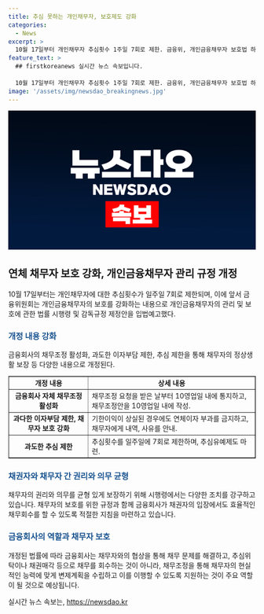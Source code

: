 ```yaml
---
title: 추심 못하는 개인채무자, 보호제도 강화
categories:
  - News
excerpt: >
  10월 17일부터 개인채무자 추심횟수 1주일 7회로 제한. 금융위, 개인금융채무자 보호법 하위규정 발표. 금융회사 자체 채무조정 강화, 연체 이후 이자부담 완화 등으로 채무자 보호 강화. 추심횟수 제한, 추심총량제 도입 등으로 과도한 추심 제한. 금융위, 개인채무자보호법 시행으로 채무자 권익 보호와 회수가치 제고 기대. 출처: 정책브리핑 (www.korea.kr)
feature_text: >
  ## firstkoreanews 실시간 뉴스 속보입니다.

  10월 17일부터 개인채무자 추심횟수 1주일 7회로 제한. 금융위, 개인금융채무자 보호법 하위규정 발표. 금융회사 자체 채무조정 강화, 연체 이후 이자부담 완화 등으로 채무자 보호 강화. 추심횟수 제한, 추심총량제 도입 등으로 과도한 추심 제한. 금융위, 개인채무자보호법 시행으로 채무자 권익 보호와 회수가치 제고 기대. 출처: 정책브리핑 (www.korea.kr)
image: '/assets/img/newsdao_breakingnews.jpg'
---
```


<p><img src="/assets/img/newsdao_breakingnews.jpg" alt="firstkoreanews 속보" /></p>

<h2 data-ke-size="size26">연체 채무자 보호 강화, 개인금융채무자 관리 규정 개정</h2>

<p data-ke-size="size16">10월 17일부터는 개인채무자에 대한 추심횟수가 일주일 7회로 제한되며, 이에 앞서 금융위원회는 개인금융채무자의 보호를 강화하는 내용으로 개인금융채무자의 관리 및 보호에 관한 법률 시행령 및 감독규정 제정안을 입법예고했다.</p>

<h3><span style="color: #1a5490;">개정 내용 강화</span></h3>

<p data-ke-size="size16">금융회사의 채무조정 활성화, 과도한 이자부담 제한, 추심 제한을 통해 채무자의 정상생활 보장 등 다양한 내용으로 개정된다.</p>

<table style="width: 100%;" border="1">
<tbody>
<tr>
<td style="text-align: center; height: 17px;"><b>개정 내용</b></td>
<td style="text-align: center; height: 17px;"><b>상세 내용</b></td>
</tr>
<tr>
<td style="text-align: center; height: 17px;"><b>금융회사 자체 채무조정 활성화</b></td>
<td>채무조정 요청을 받은 날부터 10영업일 내에 통지하고, 채무조정안을 10영업일 내에 작성.</td>
</tr>
<tr>
<td style="text-align: center; height: 17px;"><b>과다한 이자부담 제한, 채무자 보호 강화</b></td>
<td>기한이익이 상실된 경우에도 연체이자 부과를 금지하고, 채무자에게 내역, 사유를 안내.</td>
</tr>
<tr>
<td style="text-align: center; height: 17px;"><b>과도한 추심 제한</b></td>
<td>추심횟수를 일주일에 7회로 제한하며, 추심유예제도 마련.</td>
</tr>
</tbody>
</table>

<h3><span style="color: #1a5490;">채권자와 채무자 간 권리와 의무 균형</span></h3>

<p data-ke-size="size16">채무자의 권리와 의무를 균형 있게 보장하기 위해 시행령에서는 다양한 조치를 강구하고 있습니다. 채무자의 보호를 위한 규정과 함께 금융회사가 채권자의 입장에서도 효율적인 채무회수를 할 수 있도록 적절한 지침을 마련하고 있습니다.</p>

<h3><span style="color: #1a5490;">금융회사의 역할과 채무자 보호</span></h3>

<p data-ke-size="size16">개정된 법률에 따라 금융회사는 채무자와의 협상을 통해 채무 문제를 해결하고, 추심위탁이나 채권매각 등으로 채무를 회수하는 것이 아니라, 채무조정을 통해 채무자의 현실적인 능력에 맞게 변제계획을 수립하고 이를 이행할 수 있도록 지원하는 것이 주요 역할이 될 것으로 예상됩니다.</p>
실시간 뉴스 속보는, <a href="https://newsdao.kr" rel="dofollow">https://newsdao.kr</a>



